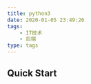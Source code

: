 ```yaml
---
title: python3
date: 2020-01-05 23:49:26
tags:
    - IT技术
    - 后端
type: tags
---
```


## Quick Start
